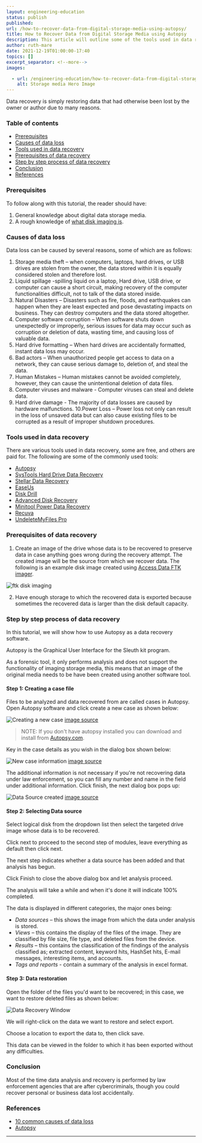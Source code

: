 ```yaml
---
layout: engineering-education
status: publish
published:
url: /how-to-recover-data-from-digital-storage-media-using-autopsy/
title: How to Recover Data from Digital Storage Media using Autopsy
description: This article will outline some of the tools used in data recovery and give the reader a walk through the process of data recovery using autopsy as a digital forensics data recovery tool.
author: ruth-mare
date: 2021-12-19T01:00:00-17:40
topics: []
excerpt_separator: <!--more-->
images:

  - url: /engineering-education/how-to-recover-data-from-digital-storage-media-using-autopsy/hero.jpg
    alt: Storage media Hero Image
---
```

Data recovery is simply restoring data that had otherwise been lost by the owner or author due to many reasons.
<!--more-->

### Table of contents
- [Prerequisites](#prerequisites)
- [Causes of data loss](#causes-of-data-loss)
- [Tools used in data recovery](#tools-used-in-data-recovery)
- [Prerequisites of data recovery](#prerequisites-of-data-recovery)
- [Step by step process of data recovery](#step-by-step-process-of-data-recovery)
- [Conclusion](#conclusion)
- [References](#references)

### Prerequisites
To follow along with this tutorial, the reader should have:
1. General knowledge about digital data storage media.
2. A rough knowledge of [what disk imaging is](https://www.easeus.com/backup-recovery/disk-imaging.html).


### Causes of data loss

Data loss can be caused by several reasons, some of which are as follows:
1. Storage media theft – when computers, laptops, hard drives, or USB drives are stolen from the owner, the data stored within it is equally considered stolen and therefore lost.
2. Liquid spillage -spilling liquid on a laptop, Hard drive, USB drive, or computer can cause a short circuit, making recovery of the computer functionalities difficult, not to talk of the data stored inside.
3. Natural Disasters – Disasters such as fire, floods, and earthquakes can happen when they are least expected and pose devastating impacts on business. They can destroy computers and the data stored altogether.
4. Computer software corruption – When software shuts down unexpectedly or improperly, serious issues for data may occur such as corruption or deletion of data, wasting time, and causing loss of valuable data.
5. Hard drive formatting – When hard drives are accidentally formatted, instant data loss may occur.
6. Bad actors – When unauthorized people get access to data on a network, they can cause serious damage to, deletion of, and steal the data.
7. Human Mistakes – Human mistakes cannot be avoided completely, however, they can cause the unintentional deletion of data files.
8. Computer viruses and malware - Computer viruses can steal and delete data.
9. Hard drive damage - The majority of data losses are caused by hardware malfunctions.
10.Power Loss – Power loss not only can result in the loss of unsaved data but can also cause existing files to be corrupted as a result of improper shutdown procedures.

### Tools used in data recovery
There are various tools used in data recovery, some are free, and others are paid for.
The following are some of the commonly used tools:
- [Autopsy](https://www.autopsy.com/)
- [SysTools Hard Drive Data Recovery](https://www.systoolsgroup.com/hard-drive-data-recovery.html)
- [Stellar Data Recovery](https://www.stellarinfo.com/)
- [EaseUs](https://www.easeus.com/)
- [Disk Drill](https://www.cleverfiles.com/data-recovery-software.html)
- [Advanced Disk Recovery](https://www.systweak.com/advanced-disk-recovery)
- [Minitool Power Data Recovery](https://www.minitool.com/data-recovery-software/free-for-windows.html)
- [Recuva](https://www.ccleaner.com/recuva)
- [UndeleteMyFiles Pro](https://download.cnet.com/UndeleteMyFiles-Pro/3000-2248_4-10807826.html)

### Prerequisites of data recovery
1. Create an image of the drive whose data is to be recovered to preserve data in case anything goes wrong during the recovery attempt.
The created image will be the source from which we recover data.
The following is an example disk image created using [Access Data FTK imager](https://accessdata.com/product-download/ftk-imager-version-4-5).

![ftk disk imaging](/how-to-recover-data-from-digital-storage-media-using-autopsy/ftk-imaging.jpg)

2. Have enough storage to which the recovered data is exported because sometimes the recovered data is larger than the disk default capacity.

### Step by step process of data recovery
In this tutorial, we will show how to use Autopsy as a data recovery software.

Autopsy is the Graphical User Interface for the Sleuth kit program.

As a forensic tool, it only performs analysis and does not support the functionality of imaging storage media, this means that an image of the original media needs to be have been created using another software tool.

#### Step 1: Creating a case file
Files to be analyzed and data recovered from are called cases in Autopsy.
Open Autopsy software and click create a new case as shown below:

![Creating a new case](/how-to-recover-data-from-digital-storage-media-using-autopsy/create-new-case.jpg)
[image source](Sleuthkit.org)

> NOTE: If you don't have autopsy installed you can download and install from [Autopsy.com](https://www.autopsy.com/download/).

Key in the case details as you wish in the dialog box shown below:

![New case information](/how-to-recover-data-from-digital-storage-media-using-autopsy/new-case-info.jpg)
[image source](sleuthkit.org)

The additional information is not necessary if you're not recovering data under law enforcement, so you can fill any number and name in the field under additional information.
Click finish, the next dialog box pops up:

![Data Source created](/how-to-recover-data-from-digital-storage-media-using-autopsy/data-source.jpg)
[image source](Datascience.foundation)

#### Step 2: Selecting Data source

Select logical disk from the dropdown list then select the targeted drive image whose data is to be recovered.

Click next to proceed to the second step of modules, leave everything as default then click next.

The next step indicates whether a data source has been added and that analysis has begun.

Click Finish to close the above dialog box and let analysis proceed.

The analysis will take a while and when it's done it will indicate 100% completed.

The data is displayed in different categories, the major ones being:
- *Data sources* – this shows the image from which the data under analysis is stored.
- *Views* – this contains the display of the files of the image. They are classified by file size, file type, and deleted files from the device.
- *Results* – this contains the classification of the findings of the analysis classified as; extracted content, keyword hits, HashSet hits, E-mail messages, interesting items, and accounts.
- *Tags and reports* - contain a summary of the analysis in excel format.

#### Step 3: Data restoration
Open the folder of the files you'd want to be recovered; in this case, we want to restore deleted files as shown below:

![Data Recovery Window](/how-to-recover-data-from-digital-storage-media-using-autopsy/data-recovery.jpg)

We will right-click on the data we want to restore and select export.

Choose a location to export the data to, then click save.

This data can be viewed in the folder to which it has been exported without any difficulties.

### Conclusion
Most of the time data analysis and recovery is performed by law enforcement agencies that are after cybercriminals, though you could recover personal or business data lost accidentally.

### References
- [10 common causes of data loss](https://consoltech.com/blog/10-common-causes-of-data-loss/)
- [Autopsy](sleuthkit.org)

---

